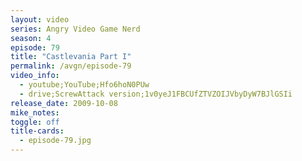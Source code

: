 ```yaml
---
layout: video
series: Angry Video Game Nerd
season: 4
episode: 79
title: "Castlevania Part I"
permalink: /avgn/episode-79
video_info:
  - youtube;YouTube;Hfo6hoN0PUw
  - drive;ScrewAttack version;1v0yeJ1FBCUfZTVZOIJVbyDyW7BJlGSIi
release_date: 2009-10-08
mike_notes:
toggle: off
title-cards:
  - episode-79.jpg
---
```

